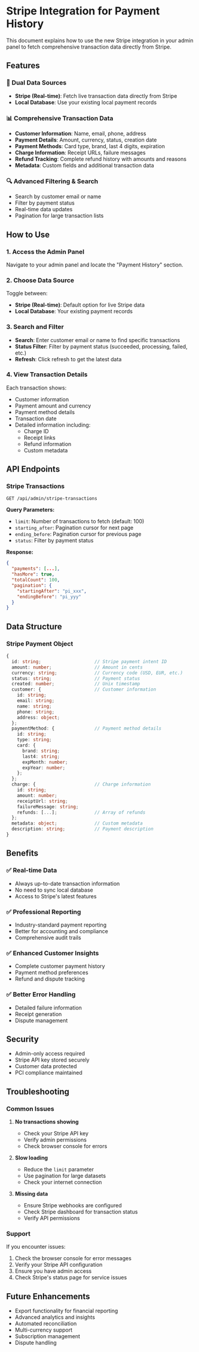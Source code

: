 # Stripe Integration for Payment History

This document explains how to use the new Stripe integration in your admin panel to fetch comprehensive transaction data directly from Stripe.

## Features

### 🔄 Dual Data Sources
- **Stripe (Real-time)**: Fetch live transaction data directly from Stripe
- **Local Database**: Use your existing local payment records

### 📊 Comprehensive Transaction Data
- **Customer Information**: Name, email, phone, address
- **Payment Details**: Amount, currency, status, creation date
- **Payment Methods**: Card type, brand, last 4 digits, expiration
- **Charge Information**: Receipt URLs, failure messages
- **Refund Tracking**: Complete refund history with amounts and reasons
- **Metadata**: Custom fields and additional transaction data

### 🔍 Advanced Filtering & Search
- Search by customer email or name
- Filter by payment status
- Real-time data updates
- Pagination for large transaction lists

## How to Use

### 1. Access the Admin Panel
Navigate to your admin panel and locate the "Payment History" section.

### 2. Choose Data Source
Toggle between:
- **Stripe (Real-time)**: Default option for live Stripe data
- **Local Database**: Your existing payment records

### 3. Search and Filter
- **Search**: Enter customer email or name to find specific transactions
- **Status Filter**: Filter by payment status (succeeded, processing, failed, etc.)
- **Refresh**: Click refresh to get the latest data

### 4. View Transaction Details
Each transaction shows:
- Customer information
- Payment amount and currency
- Payment method details
- Transaction date
- Detailed information including:
  - Charge ID
  - Receipt links
  - Refund information
  - Custom metadata

## API Endpoints

### Stripe Transactions
```
GET /api/admin/stripe-transactions
```

**Query Parameters:**
- `limit`: Number of transactions to fetch (default: 100)
- `starting_after`: Pagination cursor for next page
- `ending_before`: Pagination cursor for previous page
- `status`: Filter by payment status

**Response:**
```json
{
  "payments": [...],
  "hasMore": true,
  "totalCount": 100,
  "pagination": {
    "startingAfter": "pi_xxx",
    "endingBefore": "pi_yyy"
  }
}
```

## Data Structure

### Stripe Payment Object
```typescript
{
  id: string;                    // Stripe payment intent ID
  amount: number;                // Amount in cents
  currency: string;              // Currency code (USD, EUR, etc.)
  status: string;                // Payment status
  created: number;               // Unix timestamp
  customer: {                    // Customer information
    id: string;
    email: string;
    name: string;
    phone: string;
    address: object;
  };
  paymentMethod: {               // Payment method details
    id: string;
    type: string;
    card: {
      brand: string;
      last4: string;
      expMonth: number;
      expYear: number;
    };
  };
  charge: {                      // Charge information
    id: string;
    amount: number;
    receiptUrl: string;
    failureMessage: string;
    refunds: [...];              // Array of refunds
  };
  metadata: object;              // Custom metadata
  description: string;           // Payment description
}
```

## Benefits

### ✅ Real-time Data
- Always up-to-date transaction information
- No need to sync local database
- Access to Stripe's latest features

### ✅ Professional Reporting
- Industry-standard payment reporting
- Better for accounting and compliance
- Comprehensive audit trails

### ✅ Enhanced Customer Insights
- Complete customer payment history
- Payment method preferences
- Refund and dispute tracking

### ✅ Better Error Handling
- Detailed failure information
- Receipt generation
- Dispute management

## Security

- Admin-only access required
- Stripe API key stored securely
- Customer data protected
- PCI compliance maintained

## Troubleshooting

### Common Issues

1. **No transactions showing**
   - Check your Stripe API key
   - Verify admin permissions
   - Check browser console for errors

2. **Slow loading**
   - Reduce the `limit` parameter
   - Use pagination for large datasets
   - Check your internet connection

3. **Missing data**
   - Ensure Stripe webhooks are configured
   - Check Stripe dashboard for transaction status
   - Verify API permissions

### Support

If you encounter issues:
1. Check the browser console for error messages
2. Verify your Stripe API configuration
3. Ensure you have admin access
4. Check Stripe's status page for service issues

## Future Enhancements

- Export functionality for financial reporting
- Advanced analytics and insights
- Automated reconciliation
- Multi-currency support
- Subscription management
- Dispute handling
